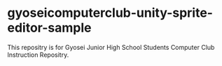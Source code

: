 # gyoseicomputerclub-unity-sprite-editor-sample
This repositry is for Gyosei Junior High School Students Computer Club Instruction Repositry.
